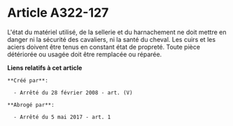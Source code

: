 # Article A322-127

L'état du matériel utilisé, de la sellerie et du harnachement ne doit mettre en danger ni la sécurité des cavaliers, ni la
santé du cheval. Les cuirs et les aciers doivent être tenus en constant état de propreté. Toute pièce détériorée ou usagée
doit être remplacée ou réparée.

**Liens relatifs à cet article**

	**Créé par**:

	  - Arrêté du 28 février 2008 - art. (V)

	**Abrogé par**:

	  - Arrêté du 5 mai 2017 - art. 1
